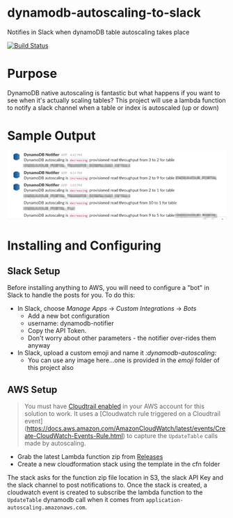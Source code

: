 # dynamodb-autoscaling-to-slack
Notifies in Slack when dynamoDB table autoscaling takes place

[![Build Status](https://travis-ci.org/Signiant/dynamodb-autoscaling-to-slack.svg?branch=master)](https://travis-ci.org/Signiant/dynamodb-autoscaling-to-slack)


# Purpose
DynamoDB native autoscaling is fantastic but what happens if you want to see when it's actually scaling tables?  This project will use a lambda function to notify a slack channel when a table or index is autoscaled (up or down)

# Sample Output

![Sample Slack Posts](https://raw.githubusercontent.com/Signiant/dynamodb-autoscaling-to-slack/master/images/dynamodb-autoscaler-notifier.jpg)

# Installing and Configuring

## Slack Setup
Before installing anything to AWS, you will need to configure a "bot" in Slack to handle the posts for you.  To do this:
* In Slack, choose _Manage Apps_ -> _Custom Integrations_ -> _Bots_
  * Add a new bot configuration
  * username: dynamodb-notifier
  * Copy the API Token.
  * Don't worry about other parameters - the notifier over-rides them anyway
* In Slack, upload a custom emoji and name it _:dynamodb-autoscaling:_
  * You can use any image here...one is provided in the _emoji_ folder of this project also

## AWS Setup

> You must have [Cloudtrail enabled](https://docs.aws.amazon.com/awscloudtrail/latest/userguide/cloudtrail-user-guide.html) in your AWS account for this solution to work.  It uses a [Cloudwatch rule triggered on a Cloudtrail event] (https://docs.aws.amazon.com/AmazonCloudWatch/latest/events/Create-CloudWatch-Events-Rule.html) to capture the `UpdateTable` calls made by autoscaling.

* Grab the latest Lambda function zip from [Releases](https://github.com/Signiant/dynamodb-autoscaling-to-slack/releases)
* Create a new cloudformation stack using the template in the cfn folder

The stack asks for the function zip file location in S3, the slack API Key and the slack channel to post notifications to. Once the stack is created, a cloudwatch event is created to subscribe the lambda function to the `UpdateTable` dynamodb call when it comes from `application-autoscaling.amazonaws.com`.
